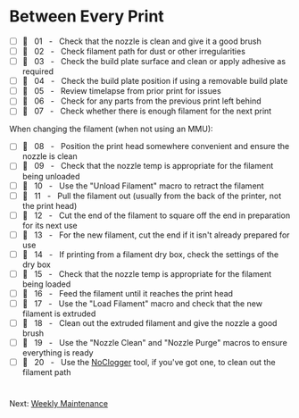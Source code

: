 # Between Every Print

- [ ] 🙂 &nbsp; 01 &nbsp; - &nbsp; Check that the nozzle is clean and give it a good brush
- [ ] 🙂 &nbsp; 02 &nbsp; - &nbsp; Check filament path for dust or other irregularities
- [ ] 🙂 &nbsp; 03 &nbsp; - &nbsp; Check the build plate surface and clean or apply adhesive as required
- [ ] 🙂 &nbsp; 04 &nbsp; - &nbsp; Check the build plate position if using a removable build plate
- [ ] 🙂 &nbsp; 05 &nbsp; - &nbsp; Review timelapse from prior print for issues
- [ ] 🙂 &nbsp; 06 &nbsp; - &nbsp; Check for any parts from the previous print left behind
- [ ] 🙂 &nbsp; 07 &nbsp; - &nbsp; Check whether there is enough filament for the next print

When changing the filament (when not using an MMU): 

- [ ] 🙂 &nbsp; 08 &nbsp; - &nbsp; Position the print head somewhere convenient and ensure the nozzle is clean
- [ ] 🙂 &nbsp; 09 &nbsp; - &nbsp; Check that the nozzle temp is appropriate for the filament being unloaded
- [ ] 🙂 &nbsp; 10 &nbsp; - &nbsp; Use the "Unload Filament" macro to retract the filament
- [ ] 🙂 &nbsp; 11 &nbsp; - &nbsp; Pull the filament out (usually from the back of the printer, not the print head)
- [ ] 🙂 &nbsp; 12 &nbsp; - &nbsp; Cut the end of the filament to square off the end in preparation for its next use
- [ ] 🙂 &nbsp; 13 &nbsp; - &nbsp; For the new filament, cut the end if it isn't already prepared for use
- [ ] 🙂 &nbsp; 14 &nbsp; - &nbsp; If printing from a filament dry box, check the settings of the dry box
- [ ] 🙂 &nbsp; 15 &nbsp; - &nbsp; Check that the nozzle temp is appropriate for the filament being loaded
- [ ] 🙂 &nbsp; 16 &nbsp; - &nbsp; Feed the filament until it reaches the print head
- [ ] 🙂 &nbsp; 17 &nbsp; - &nbsp; Use the "Load Filament" macro and check that the new filament is extruded
- [ ] 🙂 &nbsp; 18 &nbsp; - &nbsp; Clean out the extruded filament and give the nozzle a good brush
- [ ] 🙂 &nbsp; 19 &nbsp; - &nbsp; Use the "Nozzle Clean" and "Nozzle Purge" macros to ensure everything is ready
- [ ] 🙂 &nbsp; 20 &nbsp; - &nbsp; Use the [NoClogger](https://www.etsy.com/ca/listing/1203822782/noclogger-the-must-have-3d-printing-tool) tool, if you've got one, to clean out the filament path

#
Next: [Weekly Maintenance](https://github.com/500Foods/WelcomeToTroodon/blob/main/docs/level_m/weekly.md)
